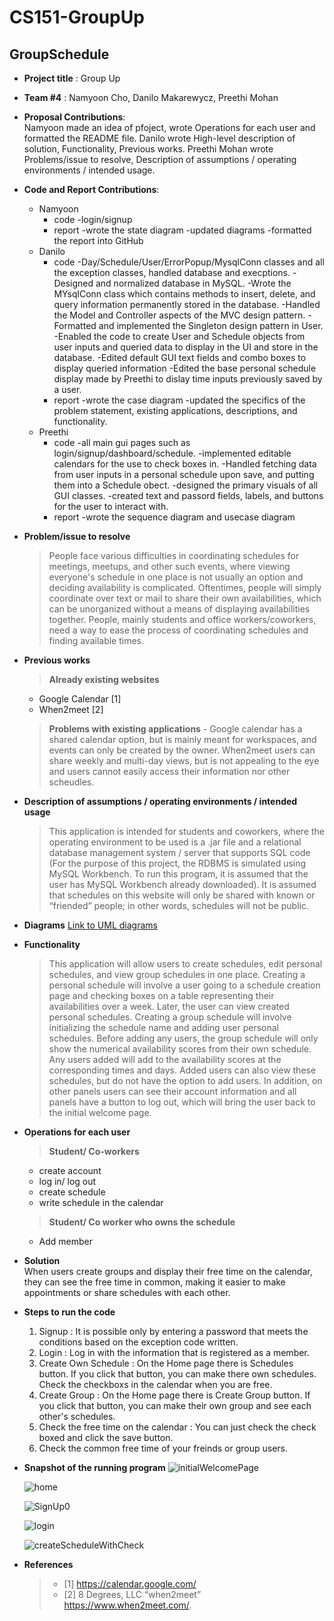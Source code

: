 # CS151-GroupUp

GroupSchedule
-------------
- **Project title** : Group Up
- **Team #4** : Namyoon Cho, Danilo Makarewycz, Preethi Mohan
- **Proposal Contributions**:   
  Namyoon made an idea of pfoject, wrote Operations for each user and formatted the README file.
  Danilo wrote High-level description of solution, Functionality, Previous works.
  Preethi Mohan wrote Problems/issue to resolve, Description of assumptions / operating environments / intended usage.
  
- **Code and Report Contributions**:  
  + Namyoon
    - code 
      -login/signup
    - report
      -wrote the state diagram
      -updated diagrams
      -formatted the report into GitHub
  + Danilo
    - code
      -Day/Schedule/User/ErrorPopup/MysqlConn classes and all the exception classes, handled database and execptions.
      -Designed and normalized database in MySQL.
      -Wrote the MYsqlConn class which contains methods to insert, delete, and query information permanently stored in the database.
      -Handled the Model and Controller aspects of the MVC design pattern.
      -Formatted and implemented the Singleton design pattern in User.
      -Enabled the code to create User and Schedule objects from user inputs and queried data to display in the UI and store in the database.
      -Edited default GUI text fields and combo boxes to display queried information
      -Edited the base personal schedule display made by Preethi to dislay time inputs previously saved by a user.
    - report
      -wrote the case diagram
      -updated the specifics of the problem statement, existing applications, descriptions, and functionality.
  + Preethi  
    - code
      -all main gui pages such as login/signup/dashboard/schedule.
      -implemented editable calendars for the use to check boxes in.
      -Handled fetching data from user inputs in a personal schedule upon save, and putting them into a Schedule obect.
      -designed the primary visuals of all GUI classes.
      -created text and passord fields, labels, and buttons for the user to interact with.
    - report
      -wrote the sequence diagram and usecase diagram
  
- **Problem/issue to resolve**  
  >  People face various difficulties in coordinating schedules for meetings, meetups, and other such events, where viewing everyone's schedule in one place is not usually an option and deciding availability is complicated. Oftentimes, people will simply coordinate over text or mail to share their own availabilities, which can be unorganized without a means of displaying availabilities together. People, mainly students and office workers/coworkers, need a way to ease the process of coordinating schedules and finding available times.   

- **Previous works**  
  > **Already existing websites**
    - Google Calendar [1]
    - When2meet [2]
    
  >  **Problems with existing applications**
      -  Google calendar has a shared calendar option, but is mainly meant for workspaces, and events can only be created by the owner. When2meet users can share weekly and multi-day views, but is not appealing to the eye and users cannot easily access their information nor other scheudles.

 
- **Description of assumptions / operating environments / intended usage**
  >  This application is intended for students and coworkers, where the operating environment to be used is a .jar file and a relational database management system / server that supports SQL code (For the purpose of this project, the RDBMS is simulated using MySQL Workbench. To run this program, it is assumed that the user has MySQL Workbench already downloaded). It is assumed that schedules on this website will only be shared with known or “friended” people; in other words, schedules will not be public.

- **Diagrams**
  [Link to UML diagrams](https://github.com/nxmyxxn/CS151-GroupUp/tree/preethiBranch2/diagrams#uml-diagram)

- **Functionality**
  > This application will allow users to create schedules, edit personal schedules, and view group schedules in one place. Creating a personal schedule will involve a user going to a schedule creation page and checking boxes on a table representing their availabilities over a week. Later, the user can view created personal schedules. Creating a group schedule will involve initializing the schedule name and adding user personal schedules. Before adding any users, the group schedule will only show the numerical availability scores from their own schedule. Any users added will add to the availability scores at the corresponding times and days. Added users can also view these schedules, but do not have the option to add users. In addition, on other panels users can see their account information and all panels have a button to log out, which will bring the user back to the initial welcome page. 

- **Operations for each user**  
  > **Student/ Co-workers**  
    - create account
    - log in/ log out
    - create schedule
    - write schedule in the calendar
        
     > **Student/ Co worker who owns the schedule**
    - Add member

- **Solution**  
  When users create groups and display their free time on the calendar, they can see the free time in common, making it easier to make appointments or share schedules with each other.

- **Steps to run the code**
  1. Signup : It is possible only by entering a password that meets the conditions based on the exception code written. 
  2.  Login : Log in with the information that is registered as a member.
  3.  Create Own Schedule : On the Home page there is Schedules button. If you click that button, you can make there own schedules.
      Check the checkboxs in the calendar when you are free.
  4.  Create Group : On the Home page there is Create Group button. If you click that button, you can make their own group and see each other's schedules. 
  5.  Check the free time on the calendar : You can just check the check boxed and click the save button.
  6.  Check the common free time of your freinds or group users.

- **Snapshot of the running program**
  ![initialWelcomePage](https://user-images.githubusercontent.com/72899436/236298065-8675a9aa-d959-4b65-a372-43dc861b1d68.PNG)
  
  ![home](https://user-images.githubusercontent.com/72899436/236298127-438581eb-c49b-4d99-82da-7cf119cb992a.PNG)
  
  ![SignUp0](https://user-images.githubusercontent.com/72899436/236317735-21e83d15-60c7-4abe-965d-780ace11054a.PNG)
  
  ![login](https://user-images.githubusercontent.com/72899436/236297958-73fa85eb-c354-49d6-8ccc-dbbd877425a7.PNG)
  
  ![createScheduleWithCheck](https://user-images.githubusercontent.com/72899436/236298192-df33db90-955b-42c7-81e3-09b6229c189e.PNG)

- **References**
  > - [1] https://calendar.google.com/ 
  > - [2] 8 Degrees, LLC “when2meet” https://www.when2meet.com/.
 
